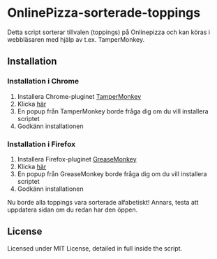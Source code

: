 # OnlinePizza-sorterade-toppings
Detta script sorterar tillvalen (toppings) på Onlinepizza och kan köras i webbläsaren med hjälp av t.ex. TamperMonkey.

## Installation

### Installation i Chrome
1. Installera Chrome-pluginet [TamperMonkey](https://chrome.google.com/webstore/detail/tampermonkey/dhdgffkkebhmkfjojejmpbldmpobfkfo?hl=en)
2. Klicka [här](https://github.com/FabianNachenius/OnlinePizza-sorterade-toppings/raw/master/Onlinepizza%20sorterade%20tillval.user.js)
3. En popup från TamperMonkey borde fråga dig om du vill installera scriptet
4. Godkänn installationen

### Installation i Firefox
1. Installera Firefox-pluginet [GreaseMonkey](https://addons.mozilla.org/en-US/firefox/addon/greasemonkey)
2. Klicka [här](https://github.com/FabianNachenius/OnlinePizza-sorterade-toppings/raw/master/Onlinepizza%20sorterade%20tillval.user.js)
3. En popup från GreaseMonkey borde fråga dig om du vill installera scriptet
4. Godkänn installationen

Nu borde alla toppings vara sorterade alfabetiskt! Annars, testa att uppdatera sidan om du redan har den öppen.

## License

Licensed under MIT License, detailed in full inside the script.

